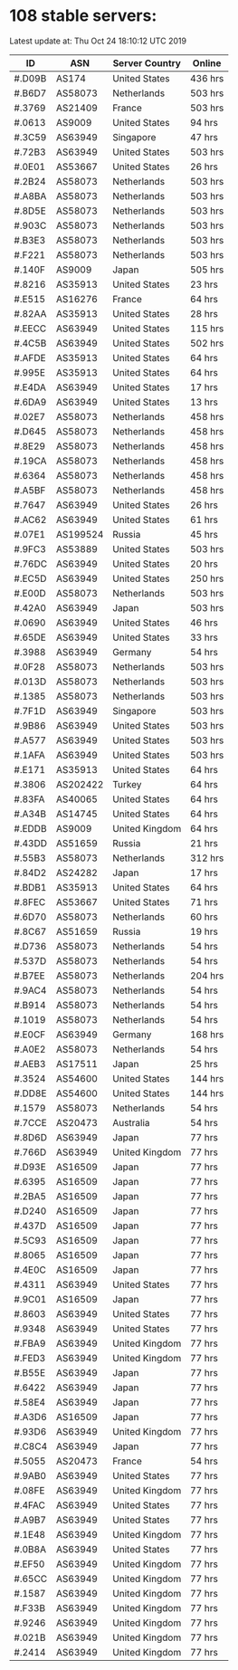 # 108 stable servers:

Latest update at: Thu Oct 24 18:10:12 UTC 2019

| ID | ASN | Server Country | Online |
| -- | --- | -------------- | ------ |
| #.D09B | AS174 | United States | 436 hrs |
| #.B6D7 | AS58073 | Netherlands | 503 hrs |
| #.3769 | AS21409 | France | 503 hrs |
| #.0613 | AS9009 | United States | 94 hrs |
| #.3C59 | AS63949 | Singapore | 47 hrs |
| #.72B3 | AS63949 | United States | 503 hrs |
| #.0E01 | AS53667 | United States | 26 hrs |
| #.2B24 | AS58073 | Netherlands | 503 hrs |
| #.A8BA | AS58073 | Netherlands | 503 hrs |
| #.8D5E | AS58073 | Netherlands | 503 hrs |
| #.903C | AS58073 | Netherlands | 503 hrs |
| #.B3E3 | AS58073 | Netherlands | 503 hrs |
| #.F221 | AS58073 | Netherlands | 503 hrs |
| #.140F | AS9009 | Japan | 505 hrs |
| #.8216 | AS35913 | United States | 23 hrs |
| #.E515 | AS16276 | France | 64 hrs |
| #.82AA | AS35913 | United States | 28 hrs |
| #.EECC | AS63949 | United States | 115 hrs |
| #.4C5B | AS63949 | United States | 502 hrs |
| #.AFDE | AS35913 | United States | 64 hrs |
| #.995E | AS35913 | United States | 64 hrs |
| #.E4DA | AS63949 | United States | 17 hrs |
| #.6DA9 | AS63949 | United States | 13 hrs |
| #.02E7 | AS58073 | Netherlands | 458 hrs |
| #.D645 | AS58073 | Netherlands | 458 hrs |
| #.8E29 | AS58073 | Netherlands | 458 hrs |
| #.19CA | AS58073 | Netherlands | 458 hrs |
| #.6364 | AS58073 | Netherlands | 458 hrs |
| #.A5BF | AS58073 | Netherlands | 458 hrs |
| #.7647 | AS63949 | United States | 26 hrs |
| #.AC62 | AS63949 | United States | 61 hrs |
| #.07E1 | AS199524 | Russia | 45 hrs |
| #.9FC3 | AS53889 | United States | 503 hrs |
| #.76DC | AS63949 | United States | 20 hrs |
| #.EC5D | AS63949 | United States | 250 hrs |
| #.E00D | AS58073 | Netherlands | 503 hrs |
| #.42A0 | AS63949 | Japan | 503 hrs |
| #.0690 | AS63949 | United States | 46 hrs |
| #.65DE | AS63949 | United States | 33 hrs |
| #.3988 | AS63949 | Germany | 54 hrs |
| #.0F28 | AS58073 | Netherlands | 503 hrs |
| #.013D | AS58073 | Netherlands | 503 hrs |
| #.1385 | AS58073 | Netherlands | 503 hrs |
| #.7F1D | AS63949 | Singapore | 503 hrs |
| #.9B86 | AS63949 | United States | 503 hrs |
| #.A577 | AS63949 | United States | 503 hrs |
| #.1AFA | AS63949 | United States | 503 hrs |
| #.E171 | AS35913 | United States | 64 hrs |
| #.3806 | AS202422 | Turkey | 64 hrs |
| #.83FA | AS40065 | United States | 64 hrs |
| #.A34B | AS14745 | United States | 64 hrs |
| #.EDDB | AS9009 | United Kingdom | 64 hrs |
| #.43DD | AS51659 | Russia | 21 hrs |
| #.55B3 | AS58073 | Netherlands | 312 hrs |
| #.84D2 | AS24282 | Japan | 17 hrs |
| #.BDB1 | AS35913 | United States | 64 hrs |
| #.8FEC | AS53667 | United States | 71 hrs |
| #.6D70 | AS58073 | Netherlands | 60 hrs |
| #.8C67 | AS51659 | Russia | 19 hrs |
| #.D736 | AS58073 | Netherlands | 54 hrs |
| #.537D | AS58073 | Netherlands | 54 hrs |
| #.B7EE | AS58073 | Netherlands | 204 hrs |
| #.9AC4 | AS58073 | Netherlands | 54 hrs |
| #.B914 | AS58073 | Netherlands | 54 hrs |
| #.1019 | AS58073 | Netherlands | 54 hrs |
| #.E0CF | AS63949 | Germany | 168 hrs |
| #.A0E2 | AS58073 | Netherlands | 54 hrs |
| #.AEB3 | AS17511 | Japan | 25 hrs |
| #.3524 | AS54600 | United States | 144 hrs |
| #.DD8E | AS54600 | United States | 144 hrs |
| #.1579 | AS58073 | Netherlands | 54 hrs |
| #.7CCE | AS20473 | Australia | 54 hrs |
| #.8D6D | AS63949 | Japan | 77 hrs |
| #.766D | AS63949 | United Kingdom | 77 hrs |
| #.D93E | AS16509 | Japan | 77 hrs |
| #.6395 | AS16509 | Japan | 77 hrs |
| #.2BA5 | AS16509 | Japan | 77 hrs |
| #.D240 | AS16509 | Japan | 77 hrs |
| #.437D | AS16509 | Japan | 77 hrs |
| #.5C93 | AS16509 | Japan | 77 hrs |
| #.8065 | AS16509 | Japan | 77 hrs |
| #.4E0C | AS16509 | Japan | 77 hrs |
| #.4311 | AS63949 | United States | 77 hrs |
| #.9C01 | AS16509 | Japan | 77 hrs |
| #.8603 | AS63949 | United States | 77 hrs |
| #.9348 | AS63949 | United States | 77 hrs |
| #.FBA9 | AS63949 | United Kingdom | 77 hrs |
| #.FED3 | AS63949 | United Kingdom | 77 hrs |
| #.B55E | AS63949 | Japan | 77 hrs |
| #.6422 | AS63949 | Japan | 77 hrs |
| #.58E4 | AS63949 | Japan | 77 hrs |
| #.A3D6 | AS16509 | Japan | 77 hrs |
| #.93D6 | AS63949 | United Kingdom | 77 hrs |
| #.C8C4 | AS63949 | Japan | 77 hrs |
| #.5055 | AS20473 | France | 54 hrs |
| #.9AB0 | AS63949 | United States | 77 hrs |
| #.08FE | AS63949 | United Kingdom | 77 hrs |
| #.4FAC | AS63949 | United States | 77 hrs |
| #.A9B7 | AS63949 | United States | 77 hrs |
| #.1E48 | AS63949 | United Kingdom | 77 hrs |
| #.0B8A | AS63949 | United States | 77 hrs |
| #.EF50 | AS63949 | United Kingdom | 77 hrs |
| #.65CC | AS63949 | United Kingdom | 77 hrs |
| #.1587 | AS63949 | United Kingdom | 77 hrs |
| #.F33B | AS63949 | United Kingdom | 77 hrs |
| #.9246 | AS63949 | United Kingdom | 77 hrs |
| #.021B | AS63949 | United Kingdom | 77 hrs |
| #.2414 | AS63949 | United Kingdom | 77 hrs |


